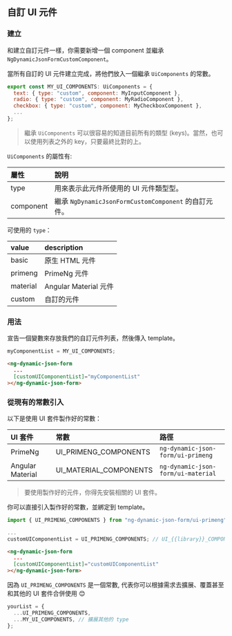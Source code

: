 ## 自訂 UI 元件

### 建立

和建立自訂元件一樣，你需要新增一個 component 並繼承 `NgDynamicJsonFormCustomComponent`。

當所有自訂的 UI 元件建立完成，將他們放入一個繼承 `UiComponents` 的常數。

```javascript
export const MY_UI_COMPONENTS: UiComponents = {
  text: { type: "custom", component: MyInputComponent },
  radio: { type: "custom", component: MyRadioComponent },
  checkbox: { type: "custom", component: MyCheckboxComponent },
  ...
};
```

> 繼承 `UiComponents` 可以很容易的知道目前所有的類型 (keys)。當然，也可以使用列表之外的 key，只要最終比對的上。

`UiComponents` 的屬性有:

| 屬性      | 說明                                                 |
| :-------- | :--------------------------------------------------- |
| type      | 用來表示此元件所使用的 UI 元件類型型。               |
| component | 繼承 `NgDynamicJsonFormCustomComponent` 的自訂元件。 |

可使用的 `type`：

| value    | description           |
| :------- | :-------------------- |
| basic    | 原生 HTML 元件        |
| primeng  | PrimeNg 元件          |
| material | Angular Material 元件 |
| custom   | 自訂的元件            |

### 用法

宣告一個變數來存放我們的自訂元件列表，然後傳入 template。

```javascript
myComponentList = MY_UI_COMPONENTS;
```

```HTML
<ng-dynamic-json-form
  ...
  [customUIComponentList]="myComponentList"
></ng-dynamic-json-form>
```

### 從現有的常數引入

以下是使用 UI 套件製作好的常數：

| UI 套件          | 常數                   | 路徑                               |
| :--------------- | :--------------------- | :--------------------------------- |
| PrimeNg          | UI_PRIMENG_COMPONENTS  | `ng-dynamic-json-form/ui-primeng`  |
| Angular Material | UI_MATERIAL_COMPONENTS | `ng-dynamic-json-form/ui-material` |

> 要使用製作好的元件，你得先安裝相關的 UI 套件。

你可以直接引入製作好的常數，並綁定到 template。

```javascript
import { UI_PRIMENG_COMPONENTS } from "ng-dynamic-json-form/ui-primeng";

...
customUIComponentList = UI_PRIMENG_COMPONENTS; // UI_{{library}}_COMPONENTS
```

```HTML
<ng-dynamic-json-form
  ...
  [customUIComponentList]="customUIComponentList"
></ng-dynamic-json-form>
```

因為 `UI_PRIMENG_COMPONENTS` 是一個常數, 代表你可以根據需求去擴展、覆蓋甚至和其他的 UI 套件合併使用 😊

```javascript
yourList = {
  ...UI_PRIMENG_COMPONENTS,
  ...MY_UI_COMPONENTS, // 擴展其他的 type
};
```
